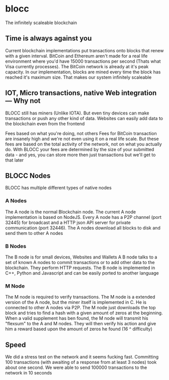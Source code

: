 # blocc
The infinitely scaleable blockchain

## Time is always against you
Current blockchain implementations put transactions onto blocks that renew with a given interval. BitCoin and Ethereum aren't made for a real life environment where you'd have 15000 transactions per second (Thats what Visa currently processes). The BitCoin network is already at it's peak capacity. In our implementation, blocks are mined every time the block has reached it's maximum size. That makes our system infinitely scaleable

## IOT, Micro transactions, native Web integration — Why not
BLOCC still has miners (Unlike IOTA). But even tiny devices can make transactions or push any other kind of data. Websites can easily add data to the blockchain even from the frontend

Fees based on what you're doing, not others
Fees for BitCoin transaction are insanely high and we're not even using it on a real life scale. But these fees are based on the total activity of the network, not on what you actually do. With BLOCC your fees are determined by the size of your submitted data - and yes, you can store more then just transactions but we'll get to that later

## BLOCC Nodes
BLOCC has multiple different types of native nodes

### A Nodes
The A node is the normal Blockchain node. The current A node implementation is based on NodeJS. Every A node has a P2P channel (port 32445) for broadcast and a HTTP json API server for private communication (port 32446). The A nodes download all blocks to disk and send them to other A nodes

### B Nodes
The B node is for small devices, Websites and Wallets A B node talks to a set of known A nodes to commit transactions or to add other data to the blockchain. They perform HTTP requests. The B node is implemented in C++, Python and Javascript and can be easily ported to another language

### M Node
The M node is required to verify transactions. The M node is a extended version of the A node, but the miner itself is implemented in C. He is connected to other A nodes via P2P. The M node just downloads the top block and tries to find a hash with a given amount of zeros at the beginning. When a valid supplement has ben found, the M node will transmit his "flexsum" to the A and M nodes. They will then verify his action and give him a reward based upon the amount of zeros he found (16 ^ difficulty)

## Speed
We did a stress test on the network and it seems fucking fast. Committing 100 transactions (with awaiting of a response from at least 3 nodes) took about one second. We were able to send 100000 transactions to the network in 10 seconds
